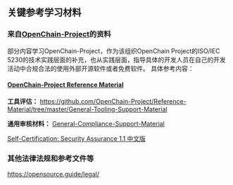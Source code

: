 ## 关键参考学习材料

### 来自[OpenChain-Project](https://github.com/OpenChain-Project)的资料

部分内容学习OpenChain-Project，作为该组织OpenChain Project的ISO/IEC 5230的技术实践层面的补充，也从实践层面，指导具体的开发人员在自己的开发活动中合规合法的使用外部开源软件或者免费软件。
具体参考内容：
#### [OpenChain-Project Reference Material](https://github.com/OpenChain-Project/Reference-Material)

**工具评估：**
  https://github.com/OpenChain-Project/Reference-Material/tree/master/General-Tooling-Support-Material

**通用审核材料：**
 [General-Compliance-Support-Material](https://github.com/OpenChain-Project/Reference-Material/tree/master/General-Compliance-Support-Material)


[Self-Certification: Security Assurance 1.1 中文版](https://github.com/OpenChain-Project/Reference-Material/tree/master/Self-Certification/Checklist/Security-Assurance-1.1/zh-Hans")


### 其他法律法规和参考文件等
https://opensource.guide/legal/